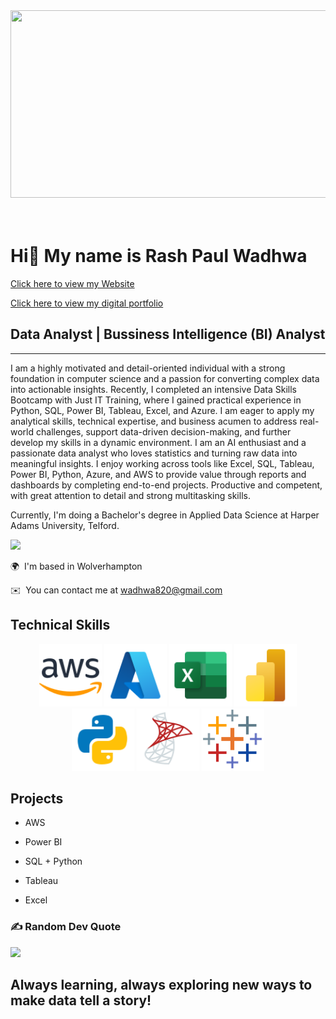 <div align="center">
  <img src="https://media1.giphy.com/media/v1.Y2lkPTc5MGI3NjExbWVnZHE4dTQxNXVtYTN5cThnZTk5azFwa2F0anFtbmJvbzJ3MWV1cyZlcD12MV9pbnRlcm5hbF9naWZfYnlfaWQmY3Q9Zw/3o7aCX5DuIcgDfWc6s/giphy.gif" width="600" height="300"/>
</div>
<br />
<br />

# **Hi👋 My name is Rash Paul Wadhwa**  
[Click here to view my Website](https://sites.google.com/d/1_iuY-s7ai31YG69LW_B5TwaXzo0Ttbnx/p/1GSv55CIHo2VNEDFpjp9P8llPfUW9ejdw/edit)

[Click here to view my digital portfolio](https://portfolio.adobe.com/bd413667-7c15-4de0-b9d5-ff29c6583a70/editor/projects)   

## **Data Analyst | Bussiness Intelligence (BI) Analyst**  
---  

I am a highly motivated and detail-oriented individual with a strong foundation in computer science and a passion for converting complex data into actionable insights. 
Recently, I completed an intensive Data Skills Bootcamp with Just IT Training, where I gained practical experience in Python, SQL, Power BI, Tableau, Excel, and Azure. 
I am eager to apply my analytical skills, technical expertise, and business acumen to address real-world challenges, support data-driven decision-making, and further 
develop my skills in a dynamic environment. I am an AI enthusiast and a passionate data analyst who loves statistics and turning raw data into meaningful insights. 
I enjoy working across tools like Excel, SQL, Tableau, Power BI, Python, Azure, and AWS to provide value through reports and dashboards by completing end-to-end projects. 
Productive and competent, with great attention to detail and strong multitasking skills.

Currently, I'm doing a Bachelor's degree in Applied Data Science at Harper Adams University, Telford.

![](https://komarev.com/ghpvc/?username=RashWadhwa)

🌍  I'm based in Wolverhampton 

✉️  You can contact me at [wadhwa820@gmail.com](mailto:wadhwa820@gmail.com)  

##  Technical Skills
 
<p align="center">
<img src="Icons/AWS.png" alt="AWS" width="100"/>
<img src="Icons/Azure.png" alt="Azure" width="100"/>
<img src="Icons/Excel.png" alt="Excel" width="100"/>
<img src="Icons/Power BI.png" alt="Power BI" width="100"/>
<img src="Icons/Python.png" alt="Python" width="100"/>
<img src="Icons/SQL Server.png" alt="SQL Server" width="100"/>
<img src="Icons/Tableau.png" alt="Tableau" width="100"/>
</p>

## Projects

- AWS
    
- Power BI
   
- SQL + Python
  
- Tableau
    
- Excel
### ✍️ Random Dev Quote
![](https://quotes-github-readme.vercel.app/api?type=horizontal&theme=radical)

##          Always learning, always exploring new ways to make data tell a story! 

